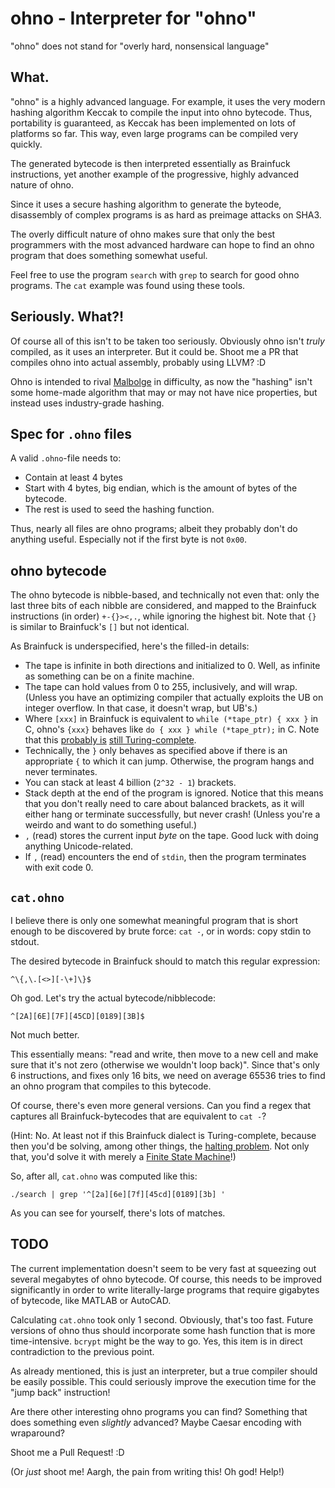 # ohno - Interpreter for "ohno"

"ohno" does not stand for "overly hard, nonsensical language"


## What.

"ohno" is a highly advanced language.  For example, it uses the very
modern hashing algorithm Keccak to compile the input into ohno
bytecode.  Thus, portability is guaranteed, as Keccak has been
implemented on lots of platforms so far.  This way, even large programs
can be compiled very quickly.

The generated bytecode is then interpreted essentially as Brainfuck
instructions, yet another example of the progressive, highly advanced
nature of ohno.

Since it uses a secure hashing algorithm to generate the byteode,
disassembly of complex programs is as hard as preimage attacks on SHA3.

The overly difficult nature of ohno makes sure that only the best
programmers with the most advanced hardware can hope to find an ohno
program that does something somewhat useful.

Feel free to use the program `search` with `grep` to search for good
ohno programs.  The `cat` example was found using these tools.


## Seriously. What?!

Of course all of this isn't to be taken too seriously.  Obviously ohno
isn't *truly* compiled, as it uses an interpreter.  But it could be.
Shoot me a PR that compiles ohno into actual assembly, probably using
LLVM? :D

Ohno is intended to rival
[Malbolge](https://en.wikipedia.org/wiki/Malbolge) in difficulty, as
now the "hashing"
isn't some home-made algorithm that may or may not have nice
properties, but instead uses industry-grade hashing.


## Spec for `.ohno` files

A valid `.ohno`-file needs to:
- Contain at least 4 bytes
- Start with 4 bytes, big endian, which is the amount of bytes of the bytecode.
- The rest is used to seed the hashing function.

Thus, nearly all files are ohno programs; albeit they probably don't do
anything useful.  Especially not if the first byte is not `0x00`.


## ohno bytecode

The ohno bytecode is nibble-based, and technically not even that: only
the last three bits of each nibble are considered, and mapped to the
Brainfuck instructions (in order) `+-{}><,.`, while ignoring the
highest bit.  Note that `{}` is similar to Brainfuck's `[]` but not identical.

As Brainfuck is underspecified, here's the filled-in details:
- The tape is infinite in both directions and initialized to 0.
  Well, as infinite as something can be on a finite machine.
- The tape can hold values from 0 to 255, inclusively, and will wrap.
  (Unless you have an optimizing compiler that actually exploits the UB
  on integer overflow.  In that case, it doesn't wrap, but UB's.)
- Where `[xxx]` in Brainfuck is equivalent to `while (*tape_ptr) { xxx }` in C,
  ohno's `{xxx}` behaves like `do { xxx } while (*tape_ptr);` in C.
  Note that this
  [probably is](http://cs.stackexchange.com/q/47603)
  [still Turing-complete](http://cs.stackexchange.com/a/33711).
- Technically, the `}` only behaves as specified above if there is an
  appropriate `{` to which it can jump.  Otherwise, the program hangs
  and never terminates.
- You can stack at least 4 billion (`2^32 - 1`) brackets.
- Stack depth at the end of the program is ignored.  Notice that this
  means that you don't really need to care about balanced brackets, as it
  will either hang or terminate successfully, but never crash!
  (Unless you're a weirdo and want to do something useful.)
- `,` (read) stores the current input *byte* on the tape.  Good luck with
  doing anything Unicode-related.
- If `,` (read) encounters the end of `stdin`, then the program terminates
  with exit code 0.


## `cat.ohno`

I believe there is only one somewhat meaningful program that is short
enough to be discovered by brute force:  `cat -`, or in words:
copy stdin to stdout.

The desired bytecode in Brainfuck should to match this regular expression:
```
^\{,\.[<>][-\+]\}$
```
Oh god.  Let's try the actual bytecode/nibblecode:
```
^[2A][6E][7F][45CD][0189][3B]$
```
Not much better.

This essentially means: "read and write, then move to a new cell and
make sure that it's not zero (otherwise we wouldn't loop back)".  Since
that's only 6 instructions, and fixes only 16 bits, we need on average
65536 tries to find an ohno program that compiles to this bytecode.

Of course, there's even more general versions.  Can you find a regex
that captures all Brainfuck-bytecodes that are equivalent to `cat -`?

(Hint:  No.  At least not if this Brainfuck dialect is Turing-complete,
because then you'd be solving, among other things, the [halting
problem](https://en.wikipedia.org/wiki/Halting_problem).  Not only
that, you'd solve it with merely a [Finite State
Machine](https://en.wikipedia.org/wiki/Regular_expression#Expressive_power_and_compactness)!)

So, after all, `cat.ohno` was computed like this:
```
./search | grep '^[2a][6e][7f][45cd][0189][3b] '
```
As you can see for yourself, there's lots of matches.


## TODO

The current implementation doesn't seem to be very fast at squeezing
out several megabytes of ohno bytecode.  Of course, this needs to be
improved significantly in order to write literally-large programs that
require gigabytes of bytecode, like MATLAB or AutoCAD.

Calculating `cat.ohno` took only 1 second.  Obviously, that's too
fast.  Future versions of ohno thus should incorporate some hash
function that is more time-intensive.  `bcrypt` might be the way to go.
Yes, this item is in direct contradiction to the previous point.

As already mentioned, this is just an interpreter, but a true compiler
should be easily possible.  This could seriously improve the execution
time for the "jump back" instruction!

Are there other interesting ohno programs you can find?  Something that
does something even *slightly* advanced?  Maybe Caesar encoding with
wraparound?

Shoot me a Pull Request! :D

(Or *just* shoot me!  Aargh, the pain from writing this!  Oh god!  Help!)
